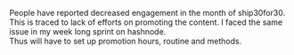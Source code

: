 People have reported decreased engagement in the month of ship30for30.
This is traced to lack of efforts on promoting the content. I faced the same issue in my  week long sprint on hashnode.  
Thus will have to set up promotion hours, routine and methods. 